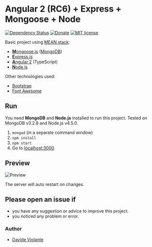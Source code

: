 # Angular 2 (RC6) + Express + Mongoose + Node

[![Dependency Status](https://david-dm.org/DavideViolante/Angular2-Express-Mongoose.svg)](https://david-dm.org/DavideViolante/Angular2-Express-Mongoose) [![Donate](https://img.shields.io/badge/paypal-donate-179BD7.svg)](https://www.paypal.com/cgi-bin/webscr?cmd=_s-xclick&hosted_button_id=M3EYKSBP7755A) [![MIT license](http://img.shields.io/badge/license-MIT-brightgreen.svg)](http://opensource.org/licenses/MIT)

Basic project using [MEAN stack](https://en.wikipedia.org/wiki/MEAN_(software_bundle)):
* [**M**ongoose.js](http://www.mongoosejs.com) ([MongoDB](http://www.mongodb.com))
* [**E**xpress.js](http://expressjs.com)
* [**A**ngular 2](https://angular.io) (TypeScript)
* [**N**ode.js](https://nodejs.org)

Other technologies used:
* [Bootstrap](http://www.getbootstrap.com)
* [Font Awesome](http://fontawesome.io)

## Run
You need **MongoDB** and **Node.js** installed to run this project. Tested on MongoDB v3.2.8 and Node.js v4.5.0.

1. `mongod` (in a separate command window)
2. `npm install`
3. `npm start`
4. Go to [localhost:3000](http://localhost:3000).

## Preview
![Preview](https://raw.githubusercontent.com/DavideViolante/Angular2-Express-Mongoose/master/demo.gif "Preview")

The server will auto restart on changes.

## Please open an issue if
* you have any suggestion or advice to improve this project.
* you noticed any problem or error.

### Author
* [Davide Violante](https://github.com/DavideViolante)
